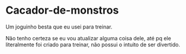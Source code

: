 # Cacador-de-monstros
 Um joguinho besta que eu usei para treinar.

 Não tenho certeza se eu vou atualizar alguma coisa dele, até pq ele literalmente foi criado para treinar, não possui o intuito de ser divertido.
